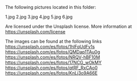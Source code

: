 The following pictures located in this folder:

1.jpg
2.jpg
3.jpg
4.jpg
5.jpg
6.jpg

Are licensed under the Unsplash license. More information
at https://unsplash.com/license

The images can be found at the following links
https://unsplash.com/es/fotos/1hlFqUdFv1s
https://unsplash.com/es/fotos/QMDap1TAu0g
https://unsplash.com/es/fotos/NRQV-hBF10M
https://unsplash.com/es/fotos/17NCG_wOkMY
https://unsplash.com/es/fotos/qtRF_RxCAo0
https://unsplash.com/es/fotos/KnLj3o9A66E
